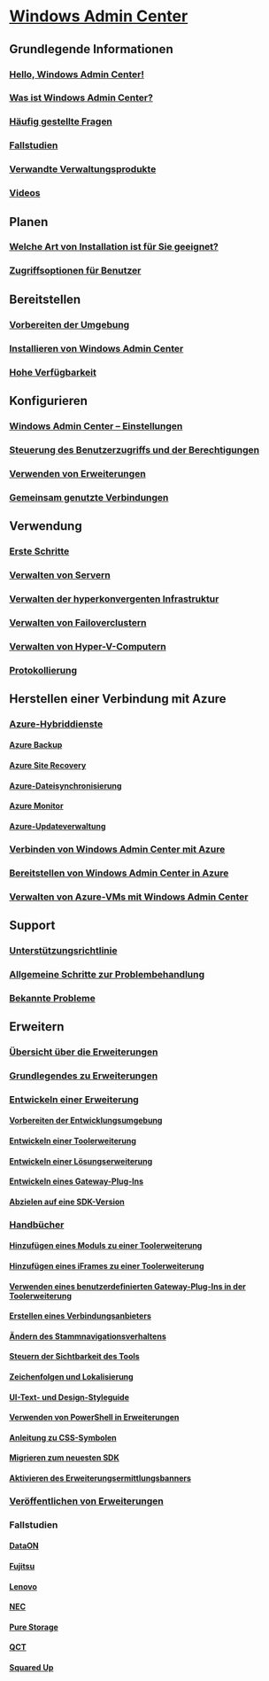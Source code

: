 # [Windows Admin Center](overview.md)

## Grundlegende Informationen
### [Hello, Windows Admin Center!](understand/windows-admin-center.md)
### [Was ist Windows Admin Center?](understand/what-is.md)
### [Häufig gestellte Fragen](understand/faq.md)
### [Fallstudien](understand/case-studies.md)
### [Verwandte Verwaltungsprodukte](understand/related-management.md)
### [Videos](understand/videos.md)

## Planen
### [Welche Art von Installation ist für Sie geeignet?](plan/installation-options.md)
### [Zugriffsoptionen für Benutzer](plan/user-access-options.md)

## Bereitstellen
### [Vorbereiten der Umgebung](deploy/prepare-environment.md)
### [Installieren von Windows Admin Center](deploy/install.md)
### [Hohe Verfügbarkeit](deploy/high-availability.md)


## Konfigurieren
### [Windows Admin Center – Einstellungen](configure/settings.md)
### [Steuerung des Benutzerzugriffs und der Berechtigungen](configure/user-access-control.md)
### [Verwenden von Erweiterungen](configure/using-extensions.md)
### [Gemeinsam genutzte Verbindungen](configure/shared-connections.md)

## Verwendung
### [Erste Schritte](use/get-started.md)
### [Verwalten von Servern](use/manage-servers.md)
### [Verwalten der hyperkonvergenten Infrastruktur](use/manage-hyper-converged.md)
### [Verwalten von Failoverclustern](use/manage-failover-clusters.md)
### [Verwalten von Hyper-V-Computern](use/manage-virtual-machines.md)
### [Protokollierung](use/logging.md)


## Herstellen einer Verbindung mit Azure
### [Azure-Hybriddienste](azure/index.md)
#### [Azure Backup](azure/azure-backup.md)
#### [Azure Site Recovery](azure/azure-site-recovery.md)
#### [Azure-Dateisynchronisierung](azure/azure-file-sync.md)
#### [Azure Monitor](azure/azure-monitor.md)
#### [Azure-Updateverwaltung](azure/azure-update-management.md)
### [Verbinden von Windows Admin Center mit Azure](azure/azure-integration.md)
### [Bereitstellen von Windows Admin Center in Azure](azure/deploy-wac-in-azure.md)
### [Verwalten von Azure-VMs mit Windows Admin Center](azure/manage-azure-vms.md)

## Support
### [Unterstützungsrichtlinie](support/index.md)
### [Allgemeine Schritte zur Problembehandlung](support/troubleshooting.md)
### [Bekannte Probleme](support/known-issues.md)


## Erweitern
### [Übersicht über die Erweiterungen](extend/extensibility-overview.md)
### [Grundlegendes zu Erweiterungen](extend/understand-extensions.md)
### [Entwickeln einer Erweiterung](extend/developing-extensions.md)
#### [Vorbereiten der Entwicklungsumgebung](extend/prepare-development-environment.md)
#### [Entwickeln einer Toolerweiterung](extend/develop-tool.md)
#### [Entwickeln einer Lösungserweiterung](extend/develop-solution.md)
#### [Entwickeln eines Gateway-Plug-Ins](extend/develop-gateway-plugin.md)
#### [Abzielen auf eine SDK-Version](extend/target-sdk-version.md)
### [Handbücher](extend/guides.md)
#### [Hinzufügen eines Moduls zu einer Toolerweiterung](extend/guides/add-module.md)
#### [Hinzufügen eines iFrames zu einer Toolerweiterung](extend/guides/add-iFrame.md)
#### [Verwenden eines benutzerdefinierten Gateway-Plug-Ins in der Toolerweiterung](extend/guides/use-custom-gateway-plugin.md)
#### [Erstellen eines Verbindungsanbieters](extend/guides/create-connection-provider.md)
#### [Ändern des Stammnavigationsverhaltens](extend/guides/modify-root-navigation.md)
#### [Steuern der Sichtbarkeit des Tools](extend/guides/dynamic-tool-display.md)
#### [Zeichenfolgen und Lokalisierung](extend/guides/strings-localization.md)
#### [UI-Text- und Design-Styleguide](extend/guides/ui-text-style-guide.md)
#### [Verwenden von PowerShell in Erweiterungen](extend/guides/powershell.md)
#### [Anleitung zu CSS-Symbolen](extend/guides/cssicons.md)
#### [Migrieren zum neuesten SDK](extend/guides/migration-guide-0_1-1_0.md)
#### [Aktivieren des Erweiterungsermittlungsbanners](extend/guides/extension-discovery-banner.md)
### [Veröffentlichen von Erweiterungen](extend/publish-extensions.md)
### Fallstudien
#### [DataON](extend/case-studies/dataon.md)
#### [Fujitsu](extend/case-studies/fujitsu.md)
#### [Lenovo](extend/case-studies/lenovo.md)
#### [NEC](extend/case-studies/nec.md)
#### [Pure Storage](extend/case-studies/purestorage.md)
#### [QCT](extend/case-studies/qct.md)
#### [Squared Up](extend/case-studies/squared-up.md)


